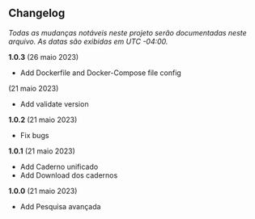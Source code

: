 ﻿## Changelog

_Todas as mudanças notáveis ​​neste projeto serão documentadas neste arquivo. As datas são exibidas em UTC -04:00._

**1.0.3**
(26 maio 2023)

- Add Dockerfile and Docker-Compose file config

(21 maio 2023)

- Add validate version

**1.0.2**
(21 maio 2023)

- Fix bugs

**1.0.1**
(21 maio 2023)

- Add Caderno unificado
- Add Download dos cadernos

**1.0.0**
(21 maio 2023)

- Add Pesquisa avançada